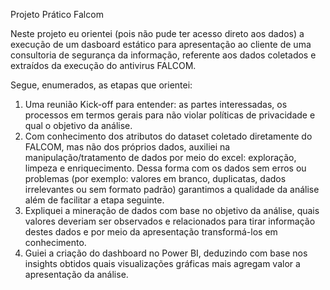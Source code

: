 Projeto Prático Falcom

Neste projeto eu orientei (pois não pude ter acesso direto aos dados) a execução de um dasboard estático para apresentação ao cliente de uma consultoria de segurança da informação, referente aos dados coletados e extraídos da execução do antivirus FALCOM.

Segue, enumerados, as etapas que orientei:
1. Uma reunião Kick-off para entender: as partes interessadas, os processos em termos gerais para não violar políticas de privacidade e qual o objetivo da análise.
2. Com conhecimento dos atributos do dataset coletado diretamente do FALCOM, mas não dos próprios dados, auxiliei na manipulação/tratamento de dados por meio do excel: exploração, limpeza e enriquecimento. Dessa forma com os dados sem erros ou problemas (por exemplo: valores em branco, duplicatas, dados irrelevantes ou sem formato padrão) garantimos a qualidade da análise além de facilitar a etapa seguinte.
3. Expliquei a mineração de dados com base no objetivo da análise, quais valores deveriam ser observados e relacionados para tirar informação destes dados e por meio da apresentação transformá-los em conhecimento.
4. Guiei a criação do dashboard no Power BI, deduzindo com base nos insights obtidos quais visualizações gráficas mais agregam valor a apresentação da análise.
